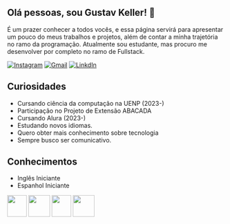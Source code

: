 ## Olá pessoas, sou Gustav Keller! 🤙
 
  É um prazer conhecer a todos vocês, e essa página servirá para apresentar um pouco do meus trabalhos e projetos, além de contar a minha trajetória no ramo da programação.
  Atualmente sou estudante, mas procuro me desenvolver por completo no ramo de Fullstack.
  
[![Instagram](https://img.shields.io/badge/Instagram-E4405F?style=for-the-badge&logo=instagram&logoColor=white)](https://www.instagram.com/gustav.keller.587/) [![Gmail](https://img.shields.io/badge/Gmail-D14836?style=for-the-badge&logo=gmail&logoColor=white)](https://mail.google.com/mail/u/0/#sent?compose=GTvVlcRwRQMVMsbNmshmtbfRFKCpnhZTLjhktjqzWfqnZKJKSSKNlThlVzPTkTMNDhBzlGgBlVrxC) [![LinkdIn](https://img.shields.io/badge/LinkedIn-0077B5?style=for-the-badge&logo=linkedin&logoColor=white)](https://www.linkedin.com/in/gustav-keller-164674271/)

## Curiosidades
 -  Cursando ciência da computação na UENP (2023-)
 -  Participação no Projeto de Extensão ABACADA
 -  Cursando Alura (2023-)
 -  Estudando novos idiomas.
 -  Quero obter mais conhecimento sobre tecnologia
 -  Sempre busco ser comunicativo.

## Conhecimentos
- Inglês Iniciante
- Espanhol Iniciante

<img src="https://github.com/gustavkeller-23/gustavkeller-23/assets/124906037/37613a57-e3e6-4734-8b89-d81b09497f32" width="45" height="50">
<img src="https://github.com/gustavkeller-23/gustavkeller-23/assets/124906037/42d77fbb-13f6-45bc-8c33-9aa999810160" width="50" height="50">
<img src="https://github.com/gustavkeller-23/gustavkeller-23/assets/124906037/fbf1891f-8a69-42ee-9911-6f4607f822a2" width="45" height="50">
<img src="https://github.com/gustavkeller-23/gustavkeller-23/assets/124906037/c655fcb8-b65a-44b6-99c1-9d0577f16a2f" width="50" height="50">
